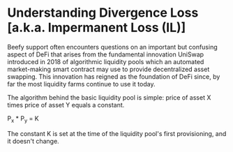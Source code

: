 # Understanding Divergence Loss [a.k.a. Impermanent Loss (IL)]

Beefy support often encounters questions on an important but confusing aspect of DeFi that arises from the fundamental innovation UniSwap introduced in 2018 of algorithmic liquidity pools which an automated market-making smart contract may use to provide decentralized asset swapping. This innovation has reigned as the foundation of DeFi since, by far the most liquidity farms continue to use it today.

The algorithm behind the basic liquidity pool is simple: price of asset X times price of asset Y equals a constant.

  P<SUB>x</SUB> * P<SUB>y</SUB> = K

The constant K is set at the time of the liquidity pool's first provisioning, and it doesn't change. 
